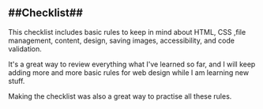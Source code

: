 ##Checklist##
-----------------------------
This checklist includes basic rules to keep in mind about HTML, CSS ,file management, content, design, saving images, accessibility, and code validation.

It's a great way to review everything what I've learned so far, and I will keep adding more and more basic rules for web design while I am learning new stuff. 

Making the checklist was also a great way to practise all these rules. 